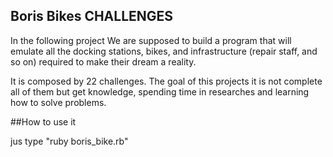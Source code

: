 ## Boris Bikes CHALLENGES

In the following project We are supposed to build a program that will emulate all the docking stations, bikes, and infrastructure (repair staff, and so on) required to make their dream a reality.

It is composed by 22 challenges.
The goal of this projects it is not complete all of them but get knowledge, spending time in researches and learning how to solve problems.

##How to use it

jus type "ruby boris_bike.rb"
